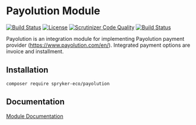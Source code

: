 # Payolution Module

[![Build Status](https://travis-ci.org/spryker-eco/payolution.svg?branch=master)](https://travis-ci.org/spryker-eco/payolution)
[![License](https://img.shields.io/github/license/spryker-eco/payolution.svg?b=master)](https://github.com/spryker-eco/payolution)
[![Scrutinizer Code Quality](https://scrutinizer-ci.com/g/spryker-eco/payolution/badges/quality-score.png?b=master)](https://scrutinizer-ci.com/g/spryker-eco/payolution/?branch=master)
[![Build Status](https://scrutinizer-ci.com/g/spryker-eco/payolution/badges/build.png?b=master)](https://scrutinizer-ci.com/g/spryker-eco/payolution/build-status/master)

Payolution is an integration module for implementing Payolution payment provider (https://www.payolution.com/en/). Integrated payment options are invoice and installment.

## Installation

```
composer require spryker-eco/payolution
```

## Documentation

[Module Documentation](https://documentation.spryker.com/industry_partners/payment/payolution/payolution.htm)
